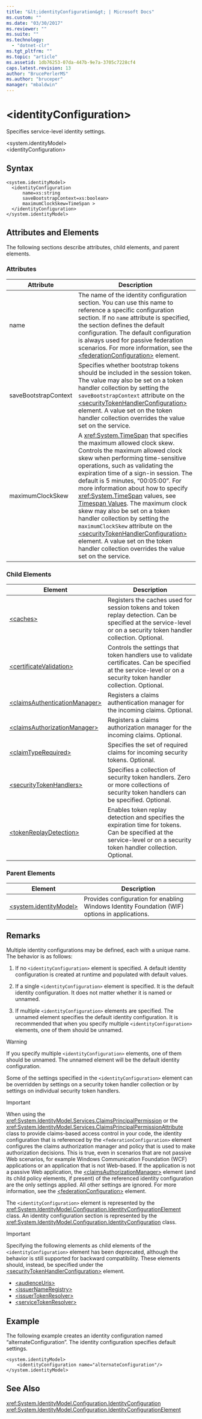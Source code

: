 ```yaml
---
title: "&lt;identityConfiguration&gt; | Microsoft Docs"
ms.custom: ""
ms.date: "03/30/2017"
ms.reviewer: ""
ms.suite: ""
ms.technology: 
  - "dotnet-clr"
ms.tgt_pltfrm: ""
ms.topic: "article"
ms.assetid: 1db76253-07da-447b-9e7a-3705c7228cf4
caps.latest.revision: 13
author: "BrucePerlerMS"
ms.author: "bruceper"
manager: "mbaldwin"
---
```

# &lt;identityConfiguration&gt;
Specifies service-level identity settings.  
  
 \<system.identityModel>  
\<identityConfiguration>  
  
## Syntax  
  
```  
<system.identityModel>  
  <identityConfiguration  
      name=xs:string  
      saveBootstrapContext=xs:boolean>  
      maximumClockSkew=TimeSpan >  
  </identityConfiguration>  
</system.identityModel>  
```  
  
## Attributes and Elements  
 The following sections describe attributes, child elements, and parent elements.  
  
### Attributes  
  
|Attribute|Description|  
|---------------|-----------------|  
|name|The name of the identity configuration section. You can use this name to reference a specific configuration section. If no `name` attribute is specified, the section defines the default configuration. The default configuration is always used for passive federation scenarios. For more information, see the [\<federationConfiguration>](../../../../../docs/framework/configuring-apps/file-schema/wif/federationconfiguration.md) element.|  
|saveBootstrapContext|Specifies whether bootstrap tokens should be included in the session token. The value may also be set on a token handler collection by setting the `saveBootstrapContext` attribute on the [\<securityTokenHandlerConfiguration>](../../../../../docs/framework/configuring-apps/file-schema/wif/securitytokenhandlerconfiguration.md) element. A value set on the token handler collection overrides the value set on the service.|  
|maximumClockSkew|A <xref:System.TimeSpan> that specifies the maximum allowed clock skew. Controls the maximum allowed clock skew when performing time-sensitive operations, such as validating the expiration time of a sign-in session. The default is 5 minutes, “00:05:00”. For more information about how to specify <xref:System.TimeSpan> values, see [Timespan Values](../../../../../docs/framework/configuring-apps/file-schema/wf/index.md#BKMK_TimespanValues). The maximum clock skew may also be set on a token handler collection by setting the `maximumClockSkew` attribute on the [\<securityTokenHandlerConfiguration>](../../../../../docs/framework/configuring-apps/file-schema/wif/securitytokenhandlerconfiguration.md) element. A value set on the token handler collection overrides the value set on the service.|  
  
### Child Elements  
  
|Element|Description|  
|-------------|-----------------|  
|[\<caches>](../../../../../docs/framework/configuring-apps/file-schema/wif/caches.md)|Registers the caches used for session tokens and token replay detection. Can be specified at the service-level or on a security token handler collection. Optional.|  
|[\<certificateValidation>](../../../../../docs/framework/configuring-apps/file-schema/wif/certificatevalidation.md)|Controls the settings that token handlers use to validate certificates. Can be specified at the service-level or on a security token handler collection. Optional.|  
|[\<claimsAuthenticationManager>](../../../../../docs/framework/configuring-apps/file-schema/wif/claimsauthenticationmanager.md)|Registers a claims authentication manager for the incoming claims. Optional.|  
|[\<claimsAuthorizationManager>](../../../../../docs/framework/configuring-apps/file-schema/wif/claimsauthorizationmanager.md)|Registers a claims authorization manager for the incoming claims. Optional.|  
|[\<claimTypeRequired>](../../../../../docs/framework/configuring-apps/file-schema/wif/claimtyperequired.md)|Specifies the set of required claims for incoming security tokens. Optional.|  
|[\<securityTokenHandlers>](../../../../../docs/framework/configuring-apps/file-schema/wif/securitytokenhandlers.md)|Specifies a collection of security token handlers. Zero or more collections of security token handlers can be specified. Optional.|  
|[\<tokenReplayDetection>](../../../../../docs/framework/configuring-apps/file-schema/wif/tokenreplaydetection.md)|Enables token replay detection and specifies the expiration time for tokens. Can be specified at the service-level or on a security token handler collection. Optional.|  
  
### Parent Elements  
  
|Element|Description|  
|-------------|-----------------|  
|[\<system.identityModel>](../../../../../docs/framework/configuring-apps/file-schema/wif/system-identitymodel.md)|Provides configuration for enabling Windows Identity Foundation (WIF) options in applications.|  
  
## Remarks  
 Multiple identity configurations may be defined, each with a unique name. The behavior is as follows:  
  
1.  If no `<identityConfiguration>` element is specified. A default identity configuration is created at runtime and populated with default values.  
  
2.  If a single `<identityConfiguration>` element is specified. It is the default identity configuration. It does not matter whether it is named or unnamed.  
  
3.  If multiple `<identityConfiguration>` elements are specified. The unnamed element specifies the default identity configuration. It is recommended that when you specify multiple `<identityConfiguration>` elements, one of them should be unnamed.  
  
> [!WARNING]
>  If you specify multiple `<identityConfiguration>` elements, one of them should be unnamed. The unnamed element will be the default identity configuration.  
  
 Some of the settings specified in the `<identityConfiguration>` element can be overridden by settings on a security token handler collection or by settings on individual security token handlers.  
  
> [!IMPORTANT]
>  When using the <xref:System.IdentityModel.Services.ClaimsPrincipalPermission> or the <xref:System.IdentityModel.Services.ClaimsPrincipalPermissionAttribute> class to provide claims-based access control in your code, the identity configuration that is referenced by the `<federationConfiguration>` element configures the claims authorization manager and policy that is used to make authorization decisions. This is true, even in scenarios that are not passive Web scenarios, for example Windows Communication Foundation (WCF) applications or an application that is not Web-based. If the application is not a passive Web application, the [\<claimsAuthorizationManager>](../../../../../docs/framework/configuring-apps/file-schema/wif/claimsauthorizationmanager.md) element (and its child policy elements, if present) of the referenced identity configuration are the only settings applied. All other settings are ignored. For more information, see the [\<federationConfiguration>](../../../../../docs/framework/configuring-apps/file-schema/wif/federationconfiguration.md) element.  
  
 The `<identityConfiguration>` element is represented by the <xref:System.IdentityModel.Configuration.IdentityConfigurationElement> class. An identity configuration section is represented by the <xref:System.IdentityModel.Configuration.IdentityConfiguration> class.  
  
> [!IMPORTANT]
>  Specifying the following elements as child elements of the `<identityConfiguration>` element has been deprecated, although the behavior is still supported for backward compatibility. These elements should, instead, be specified under the [\<securityTokenHandlerConfiguration>](../../../../../docs/framework/configuring-apps/file-schema/wif/securitytokenhandlerconfiguration.md) element.  
>   
>  -   [\<audienceUris>](../../../../../docs/framework/configuring-apps/file-schema/wif/audienceuris.md)  
> -   [\<issuerNameRegistry>](../../../../../docs/framework/configuring-apps/file-schema/wif/issuernameregistry.md)  
> -   [\<issuerTokenResolver>](../../../../../docs/framework/configuring-apps/file-schema/wif/issuertokenresolver.md)  
> -   [\<serviceTokenResolver>](../../../../../docs/framework/configuring-apps/file-schema/wif/servicetokenresolver.md)  
  
## Example  
 The following example creates an identity configuration named “alternateConfiguration”. The identity configuration specifies default settings.  
  
```  
<system.identityModel>  
    <identityConfiguration name="alternateConfiguration"/>  
</system.identityModel>  
```  
  
## See Also  
 <xref:System.IdentityModel.Configuration.IdentityConfiguration>   
 <xref:System.IdentityModel.Configuration.IdentityConfigurationElement>